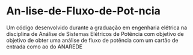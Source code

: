 # An-lise-de-Fluxo-de-Pot-ncia
Um código desenvolvido durante a graduação em engenharia elétrica na disciplina de Análise de Sistemas Elétricos de Potência com objetivo de objetivo de obter uma análise de fluxo de potência com um cartão de entrada como ao do ANAREDE
